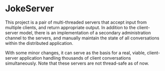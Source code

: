 # JokeServer
This project is a pair of multi-threaded servers that accept input from multiple clients, and return appropriate output. In addition to the client-server model, there is an implementation of a secondary administration channel to the servers, and manually maintain the state of all conversations within the distributed application.
  
With some minor changes, it can serve as the basis for a real, viable, client-server application handling thousands of client conversations simultaneously. Note that these servers are not thread-safe as of now.
